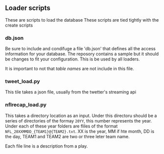 
## Loader scripts
 
 These are scripts to load the database
 These scripts are tied tightly with the create scripts


### db.json

Be sure to include and condifuge a file 'db.json' that
defines all the access information for your database.
The reposory contains a sample but it should be changes 
to fit your configuration.
This is be used by all loaders.

It is important to not that *table names* are not include
in this file.


### tweet\_load.py

This tile takes a json file, usually from the twetter's streaming api


### nflrecap\_load.py

This takes a directory location as an input.
Under this directoru should be a series of directories
of the formay `20YY`, this number represents the year.
Under each of these year folders are fliles of the
format `NFL_20XXMMDD_{TEAM1}@{TEAM2}.txt`. XX is the
year, MM if hte month, DD is the day, TEAM1 and TEAM2 are 
two or three leter team name.

Each file line is a description from a play.

